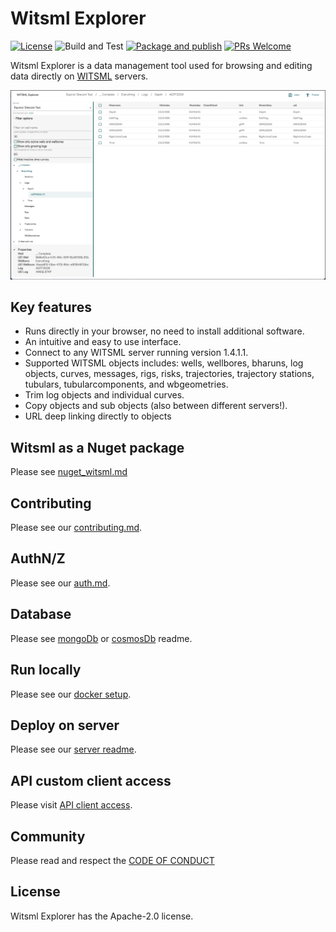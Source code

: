 # Witsml Explorer
[![License](https://img.shields.io/badge/License-Apache%202.0-blue.svg)](https://opensource.org/licenses/Apache-2.0) ![Build and Test](https://github.com/equinor/witsml-explorer/workflows/Build%20and%20Test/badge.svg) 
[![Package and publish](https://github.com/equinor/witsml-explorer/actions/workflows/publish.yml/badge.svg)](https://github.com/equinor/witsml-explorer/actions/workflows/publish.yml)
[![PRs Welcome](https://img.shields.io/badge/PRs-welcome-brightgreen.svg)](/CONTRIBUTING.md)

Witsml Explorer is a data management tool used for browsing and editing data directly on [WITSML](https://en.wikipedia.org/wiki/Wellsite_information_transfer_standard_markup_language) servers.

<img src="./we-demo.png" alt="witsml-explorer interface">

## Key features
* Runs directly in your browser, no need to install additional software.
* An intuitive and easy to use interface.
* Connect to any WITSML server running version 1.4.1.1.
* Supported WITSML objects includes: wells, wellbores, bharuns, log objects, curves, messages, rigs, risks, trajectories, trajectory stations, tubulars, tubularcomponents, and wbgeometries.
* Trim log objects and individual curves.
* Copy objects and sub objects (also between different servers!).
* URL deep linking directly to objects

## Witsml as a Nuget package
Please see [nuget_witsml.md](/Docs/nuget_witsml.md)

## Contributing
Please see our [contributing.md](/CONTRIBUTING.md).

## AuthN/Z
Please see our [auth.md](/Docs/AUTH.md).

## Database
Please see [mongoDb](Docker/MongoDb/README.md) or [cosmosDb](Scripts/Azure/README.md) readme.

## Run locally
Please see our [docker setup](/Docker/README.md).

## Deploy on server
Please see our [server readme](./Docker/Server/README.md).

## API custom client access
Please visit [API client access](/Docs/APICLIENT.md).

## Community
Please read and respect the [CODE OF CONDUCT](/CODE_OF_CONDUCT.md)

## License
Witsml Explorer has the Apache-2.0 license.
